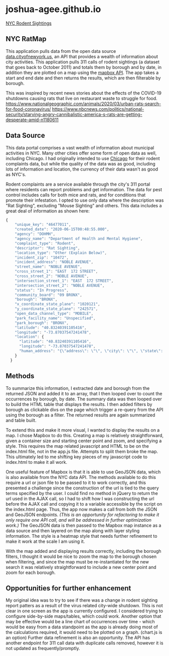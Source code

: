 # joshua-agee.github.io

[NYC Rodent Sightings](https://joshua-agee.github.io/ratMap/)

## NYC RatMap
This application pulls data from the open data source [data.cityofnewyork.us](https://data.cityofnewyork.us/), an API that provides a wealth of information about city activities.  This application pulls 311 calls of rodent sightings (a dataset that goes back to October 2011) and totals them by borough and by date, in addition they are plotted on a map using the [mapbox API](https://www.mapbox.com/).  The app takes a start and end date and then returns the results, which are then filterable by borough.  

This was inspired by recent news stories about the effects of the COVID-19 shutdowns causing rats that live on restaurant waste to struggle for food.  
https://www.nationalgeographic.com/animals/2020/03/urban-rats-search-for-food-coronavirus/
https://www.nbcnews.com/politics/national-security/starving-angry-cannibalistic-america-s-rats-are-getting-desperate-amid-n1180611

## Data Source
This data portal comprises a vast wealth of information about municipal activities in NYC.  Many other cities offer some form of open data as well, including Chicago.  I had originally intended to use [Chicago](https://data.cityofchicago.org) for their rodent complaints data, but while the quality of the data was as good, including lots of information and location, the currency of their data wasn't as good as NYC's.  

Rodent complaints are a service available through the city's 311 portal where residents can report problems and get information.  The data for pest control includes calls for both mice and rats, and for conditions that promote their infestation.  I opted to use only data where the description was "Rat Sighting", excluding "Mouse Sighting" and others.  This data includes a great deal of information as shown here:

```javascript
{
    "unique_key": "46477011",
    "created_date": "2020-06-15T00:48:55.000",
    "agency": "DOHMH",
    "agency_name": "Department of Health and Mental Hygiene",
    "complaint_type": "Rodent",
    "descriptor": "Rat Sighting",
    "location_type": "Other (Explain Below)",
    "incident_zip": "10472",
    "incident_address": "NOBLE AVENUE",
    "street_name": "NOBLE AVENUE",
    "cross_street_1": "EAST  172 STREET",
    "cross_street_2": "NOBLE AVENUE",
    "intersection_street_1": "EAST  172 STREET",
    "intersection_street_2": "NOBLE AVENUE",
    "status": "In Progress",
    "community_board": "09 BRONX",
    "borough": "BRONX",
    "x_coordinate_state_plane": "1020121",
    "y_coordinate_state_plane": "242571",
    "open_data_channel_type": "MOBILE",
    "park_facility_name": "Unspecified",
    "park_borough": "BRONX",
    "latitude": "40.83240391105416",
    "longitude": "-73.87037547241478",
    "location": {
      "latitude": "40.83240391105416",
      "longitude": "-73.87037547241478",
      "human_address": "{\"address\": \"\", \"city\": \"\", \"state\": \"\", \"zip\": \"\"}"
    }
  }
```

## Methods
To summarize this information, I extracted date and borough from the returned JSON and added it to an array, that I then looped over to count the occurrences by borough, by date.  The summary data was then looped over to build the HTML table that displays the results.  I then added filters by borough as clickable divs on the page which trigger a re-query from the API using the borough as a filter. The returned results are again summarized and table built.

To extend this and make it more visual, I wanted to display the results on a map.  I chose Mapbox to do this.  Creating a map is relatively straightforward, given a container size and starting center point and zoom, and specifying a style.  This requires the map related javascript and HTML to be on the index.html file, not in the app.js file.  Attempts to split them broke the map. This ultimately led to me shifting key pieces of my javascript code to index.html to make it all work.  

One useful feature of Mapbox is that it is able to use GeoJSON data, which is also available from the NYC data API. The methods available to do this require a url or json file to be passed to it to work correctly, and this presented a challenge since the construction of the url is tied to the query terms specified by the user.  I could find no method in jQuery to return the url used in the AJAX call, so I had to shift how I was constructing the url before the AJAX call and copying it to a variable accessible by the script on the index.html page. Thus, the app now makes a call from both the JSON and GeoJSON endpoints.  *(This is an opportunity for refactoring to make it only require one API call, and will be addressed in further optimization work.)*  The GeoJSON data is then passed to the Mapbox map instance as a data source and then layered on the map along with layer styling information.  The style is a heatmap style that needs further refinement to make it work at the scale I am using it.  

With the map added and displaying results correctly, including the borough filters, I thought it would be nice to zoom the map to the borough chosen when filtering, and since the map must be re-instantiated for the new search it was relatively straightforward to include a new center point and zoom for each borough.  

## Opportunities for further enhancement
My original idea was to try to see if there was a change in rodent sighting report patters as a result of the virus related city-wide shutdown.  This is not clear in one screen as the app is currently configured.  I considered trying to configure side-by-side maps/tables, which could work.  Another option that may be effective would be a line chart of occurrences over time - which would be easy from a data standpoint as the app is already doing most of the calculations required, it would need to be plotted on a graph. (chart.js is an option)   Further data refinement is also an opportunity.  The API has another endpoint for 311 call data with duplicate calls removed, however it is not updated as frequently/promptly. 
